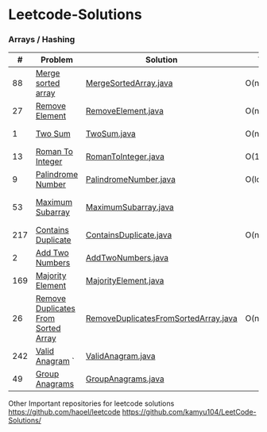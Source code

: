 # Leetcode-Solutions

### Arrays / Hashing

| #   | Problem                                                                                                   | Solution                                                                                  | Time        | Space | Difficulty                                 | Status | Tags                             | Note |
|-----|-----------------------------------------------------------------------------------------------------------|-------------------------------------------------------------------------------------------|-------------|-------|--------------------------------------------|--------|----------------------------------|------|
| 88  | [Merge sorted array](https://leetcode.com/problems/merge-sorted-array/)                                   | [MergeSortedArray.java](java_/arrays/MergeSortedArray.java)                               | O(n)        | O(1)  | <span style="color: green;">Easy</span>    | Solved | array                            |      |
| 27  | [Remove Element](https://leetcode.com/problems/remove-element/)                                           | [RemoveElement.java](java_/arrays/RemoveElement.java)                                     | O(n)        | O(1)  | <span style="color: green;">Easy</span>    | Solved | array                            |      |
| 1   | [Two Sum](https://leetcode.com/problems/two-sum/)                                                         | [TwoSum.java](java_/arrays/TwoSum.java)                                                   | O(n)        | O(n)  | <span style="color: green;">Easy</span>    | Solved | array, hashing                   |      |
| 13  | [Roman To Integer](https://leetcode.com/problems/roman-to-integer/)                                       | [RomanToInteger.java](java_/arrays/RomanToInteger.java)                                   | O(1)        | O(1)  | <span style="color: green;">Easy</span>    | Solved | map, hashing                     |      |
| 9   | [Palindrome Number](https://leetcode.com/problems/palindrome-number/)                                     | [PalindromeNumber.java](java_/arrays/PalindromeNumber.java)                               | O(log10(n)) | O(1)  | <span style="color: green;">Easy</span>    | Solved | array                            |      |
| 53  | [Maximum Subarray](https://leetcode.com/problems/maximum-subarray/)                                       | [MaximumSubarray.java](java_/arrays/MaximumSubarray.java)                                 |             |       | <span style="color: orange;">Medium</span> |        | Dynamic programming, memoization |      |
| 217 | [Contains Duplicate](https://leetcode.com/problems/contains-duplicate/)                                   | [ContainsDuplicate.java](java_/arrays/ContainsDuplicate.java)                             | O(n)        | O(n)  | <span style="color: green;">Easy</span>    | Solved | array                            |      |
| 2   | [Add Two Numbers](https://leetcode.com/problems/add-two-numbers/)                                         | [AddTwoNumbers.java](java_/arrays/AddTwoNumbers.java)                                     |             |       | <span style="color: orange;">Medium</span> |        |                                  |      |
| 169 | [Majority Element](https://leetcode.com/problems/majority-element/)                                       | [MajorityElement.java](java_/arrays/MajorityElement.java)                                 |             |       | <span style="color: green;">Easy</span>    |        |                                  |      |
| 26  | [Remove Duplicates From Sorted Array](https://leetcode.com/problems/remove-duplicates-from-sorted-array/) | [RemoveDuplicatesFromSortedArray.java](java_/arrays/RemoveDuplicatesFromSortedArray.java) | O(n)        | O(1)  | <span style="color: green;">Easy</span>    | Solved | array                            |      |
| 242 | [Valid Anagram](https://leetcode.com/problems/valid-anagram/)                      `                      | [ValidAnagram.java](java_/arrays/ValidAnagram.java)                                       |             |       | <span style="color: green;">Easy</span>    |        |                                  |      |
| 49  | [Group Anagrams](https://leetcode.com/problems/group-anagrams/)                                           | [GroupAnagrams.java](java_/arrays/GroupAnagrams.java)                                     |             |       | <span style="color: orange;">Medium</span> |        |                                  |      |



Other Important repositories for leetcode solutions
https://github.com/haoel/leetcode
https://github.com/kamyu104/LeetCode-Solutions/
